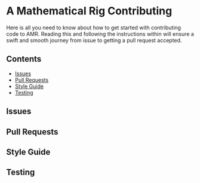 # A Mathematical Rig Contributing

Here is all you need to know about how to get started with contributing code to AMR.
Reading this and following the instructions within will ensure a swift and smooth journey from issue to getting a pull request accepted.

## Contents

* [Issues](#issues)
* [Pull Requests](#pull-requests)
* [Style Guide](#style-guide)
* [Testing](#testing)

## Issues


## Pull Requests


## Style Guide


## Testing
